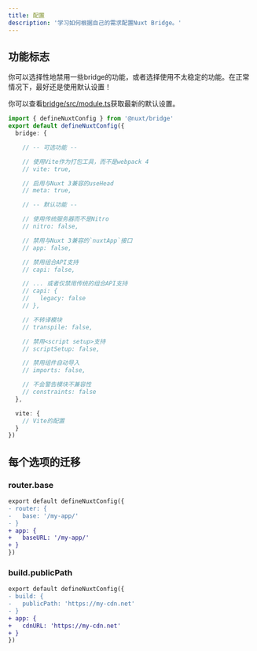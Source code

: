 ```yaml
---
title: 配置
description: '学习如何根据自己的需求配置Nuxt Bridge。'
---
```


## 功能标志

你可以选择性地禁用一些bridge的功能，或者选择使用不太稳定的功能。在正常情况下，最好还是使用默认设置！

你可以查看[bridge/src/module.ts](https://github.com/nuxt/bridge/blob/main/packages/bridge/src/module.ts)获取最新的默认设置。

```ts [nuxt.config.ts]
import { defineNuxtConfig } from '@nuxt/bridge'
export default defineNuxtConfig({
  bridge: {

    // -- 可选功能 --

    // 使用Vite作为打包工具，而不是webpack 4
    // vite: true,

    // 启用与Nuxt 3兼容的useHead
    // meta: true,

    // -- 默认功能 --

    // 使用传统服务器而不是Nitro
    // nitro: false,

    // 禁用与Nuxt 3兼容的`nuxtApp`接口
    // app: false,

    // 禁用组合API支持
    // capi: false,

    // ... 或者仅禁用传统的组合API支持
    // capi: {
    //   legacy: false
    // },

    // 不转译模块
    // transpile: false,

    // 禁用<script setup>支持
    // scriptSetup: false,

    // 禁用组件自动导入
    // imports: false,

    // 不会警告模块不兼容性
    // constraints: false
  },

  vite: {
    // Vite的配置
  }
})
```

## 每个选项的迁移

### router.base

```diff
export default defineNuxtConfig({
- router: {
-   base: '/my-app/'
- }
+ app: {
+   baseURL: '/my-app/'
+ }
})
```

### build.publicPath

```diff
export default defineNuxtConfig({
- build: {
-   publicPath: 'https://my-cdn.net'
- }
+ app: {
+   cdnURL: 'https://my-cdn.net'
+ }
})
```
